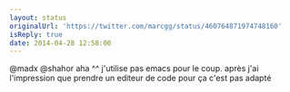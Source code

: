 ```yaml
---
layout: status
originalUrl: 'https://twitter.com/marcgg/status/460764871974748160'
isReply: true
date: 2014-04-28 12:58:00
---
```


@madx @shahor aha ^^ j'utilise pas emacs pour le coup. après j'ai l'impression que prendre un editeur de code pour ça c'est pas adapté
